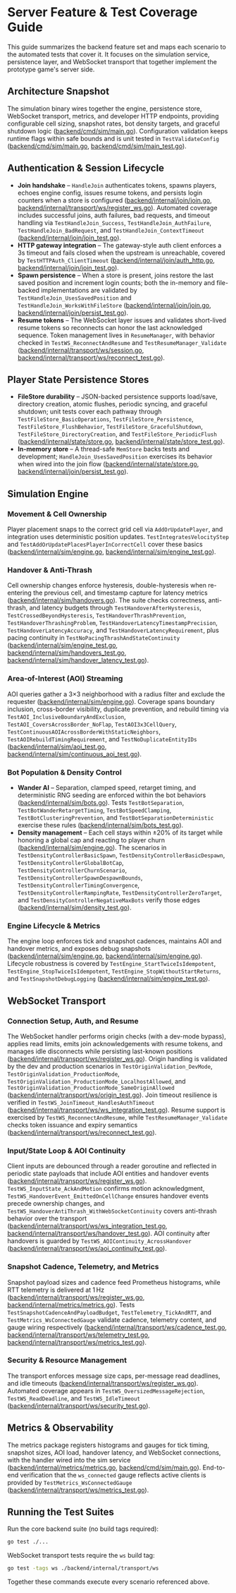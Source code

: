# Server Feature & Test Coverage Guide

This guide summarizes the backend feature set and maps each scenario to the automated tests that cover it. It focuses on the simulation service, persistence layer, and WebSocket transport that together implement the prototype game's server side.

## Architecture Snapshot

The simulation binary wires together the engine, persistence store, WebSocket transport, metrics, and developer HTTP endpoints, providing configurable cell sizing, snapshot rates, bot density targets, and graceful shutdown logic ([backend/cmd/sim/main.go](../../backend/cmd/sim/main.go#L31-L183)). Configuration validation keeps runtime flags within safe bounds and is unit tested in `TestValidateConfig` ([backend/cmd/sim/main.go](../../backend/cmd/sim/main.go#L200-L213), [backend/cmd/sim/main_test.go](../../backend/cmd/sim/main_test.go#L8-L120)).

## Authentication & Session Lifecycle

- **Join handshake** – `HandleJoin` authenticates tokens, spawns players, echoes engine config, issues resume tokens, and persists login counters when a store is configured ([backend/internal/join/join.go](../../backend/internal/join/join.go#L45-L88), [backend/internal/transport/ws/register_ws.go](../../backend/internal/transport/ws/register_ws.go#L93-L209)). Automated coverage includes successful joins, auth failures, bad requests, and timeout handling via `TestHandleJoin_Success`, `TestHandleJoin_AuthFailure`, `TestHandleJoin_BadRequest`, and `TestHandleJoin_ContextTimeout` ([backend/internal/join/join_test.go](../../backend/internal/join/join_test.go#L31-L93)).
- **HTTP gateway integration** – The gateway-style auth client enforces a 3s timeout and fails closed when the upstream is unreachable, covered by `TestHTTPAuth_ClientTimeout` ([backend/internal/join/auth_http.go](../../backend/internal/join/auth_http.go#L11-L39), [backend/internal/join/join_test.go](../../backend/internal/join/join_test.go#L95-L118)).
- **Spawn persistence** – When a store is present, joins restore the last saved position and increment login counts; both the in-memory and file-backed implementations are validated by `TestHandleJoin_UsesSavedPosition` and `TestHandleJoin_WorksWithFileStore` ([backend/internal/join/join.go](../../backend/internal/join/join.go#L55-L87), [backend/internal/join/persist_test.go](../../backend/internal/join/persist_test.go#L14-L115)).
- **Resume tokens** – The WebSocket layer issues and validates short-lived resume tokens so reconnects can honor the last acknowledged sequence. Token management lives in `ResumeManager`, with behavior checked in `TestWS_ReconnectAndResume` and `TestResumeManager_Validate` ([backend/internal/transport/ws/session.go](../../backend/internal/transport/ws/session.go#L12-L64), [backend/internal/transport/ws/reconnect_test.go](../../backend/internal/transport/ws/reconnect_test.go#L30-L165)).

## Player State Persistence Stores

- **FileStore durability** – JSON-backed persistence supports load/save, directory creation, atomic flushes, periodic syncing, and graceful shutdown; unit tests cover each pathway through `TestFileStore_BasicOperations`, `TestFileStore_Persistence`, `TestFileStore_FlushBehavior`, `TestFileStore_GracefulShutdown`, `TestFileStore_DirectoryCreation`, and `TestFileStore_PeriodicFlush` ([backend/internal/state/store.go](../../backend/internal/state/store.go#L15-L200), [backend/internal/state/store_test.go](../../backend/internal/state/store_test.go#L13-L351)).
- **In-memory store** – A thread-safe `MemStore` backs tests and development; `HandleJoin_UsesSavedPosition` exercises its behavior when wired into the join flow ([backend/internal/state/store.go](../../backend/internal/state/store.go#L28-L48), [backend/internal/join/persist_test.go](../../backend/internal/join/persist_test.go#L14-L38)).

## Simulation Engine

### Movement & Cell Ownership

Player placement snaps to the correct grid cell via `AddOrUpdatePlayer`, and integration uses deterministic position updates. `TestIntegratesVelocityStep` and `TestAddOrUpdatePlacesPlayerInCorrectCell` cover these basics ([backend/internal/sim/engine.go](../../backend/internal/sim/engine.go#L300-L353), [backend/internal/sim/engine_test.go](../../backend/internal/sim/engine_test.go#L21-L51)).

### Handover & Anti-Thrash

Cell ownership changes enforce hysteresis, double-hysteresis when re-entering the previous cell, and timestamp capture for latency metrics ([backend/internal/sim/handovers.go](../../backend/internal/sim/handovers.go#L11-L40)). The suite checks correctness, anti-thrash, and latency budgets through `TestHandoverAfterHysteresis`, `TestCrossedBeyondHysteresis`, `TestHandoverThrashPrevention`, `TestHandoverThrashingProblem`, `TestHandoverLatencyTimestampPrecision`, `TestHandoverLatencyAccuracy`, and `TestHandoverLatencyRequirement`, plus pacing continuity in `TestNoPacingThrashAndStateContinuity` ([backend/internal/sim/engine_test.go](../../backend/internal/sim/engine_test.go#L53-L83), [backend/internal/sim/handovers_test.go](../../backend/internal/sim/handovers_test.go#L10-L334), [backend/internal/sim/handover_latency_test.go](../../backend/internal/sim/handover_latency_test.go#L10-L130)).

### Area-of-Interest (AOI) Streaming

AOI queries gather a 3×3 neighborhood with a radius filter and exclude the requester ([backend/internal/sim/engine.go](../../backend/internal/sim/engine.go#L410-L443)). Coverage spans boundary inclusion, cross-border visibility, duplicate prevention, and rebuild timing via `TestAOI_InclusiveBoundaryAndExclusion`, `TestAOI_CoversAcrossBorder_NoFlap`, `TestAOI3x3CellQuery`, `TestContinuousAOIAcrossBorderWithStaticNeighbors`, `TestAOIRebuildTimingRequirement`, and `TestNoDuplicateEntityIDs` ([backend/internal/sim/aoi_test.go](../../backend/internal/sim/aoi_test.go#L10-L73), [backend/internal/sim/continuous_aoi_test.go](../../backend/internal/sim/continuous_aoi_test.go#L11-L298)).

### Bot Population & Density Control

- **Wander AI** – Separation, clamped speed, retarget timing, and deterministic RNG seeding are enforced within the bot behaviors ([backend/internal/sim/bots.go](../../backend/internal/sim/bots.go#L10-L127)). Tests `TestBotSeparation`, `TestBotWanderRetargetTiming`, `TestBotSpeedClamping`, `TestBotClusteringPrevention`, and `TestBotSeparationDeterministic` exercise these rules ([backend/internal/sim/bots_test.go](../../backend/internal/sim/bots_test.go#L13-L197)).
- **Density management** – Each cell stays within ±20% of its target while honoring a global cap and reacting to player churn ([backend/internal/sim/engine.go](../../backend/internal/sim/engine.go#L174-L235)). The scenarios in `TestDensityControllerBasicSpawn`, `TestDensityControllerBasicDespawn`, `TestDensityControllerGlobalBotCap`, `TestDensityControllerChurnScenario`, `TestDensityControllerSpawnDespawnBounds`, `TestDensityControllerTimingConvergence`, `TestDensityControllerRampingRate`, `TestDensityControllerZeroTarget`, and `TestDensityControllerNegativeMaxBots` verify those edges ([backend/internal/sim/density_test.go](../../backend/internal/sim/density_test.go#L14-L371)).

### Engine Lifecycle & Metrics

The engine loop enforces tick and snapshot cadences, maintains AOI and handover metrics, and exposes debug snapshots ([backend/internal/sim/engine.go](../../backend/internal/sim/engine.go#L70-L172), [backend/internal/sim/engine.go](../../backend/internal/sim/engine.go#L439-L458)). Lifecycle robustness is covered by `TestEngine_StartTwiceIsIdempotent`, `TestEngine_StopTwiceIsIdempotent`, `TestEngine_StopWithoutStartReturns`, and `TestSnapshotDebugLogging` ([backend/internal/sim/engine_test.go](../../backend/internal/sim/engine_test.go#L85-L172)).

## WebSocket Transport

### Connection Setup, Auth, and Resume

The WebSocket handler performs origin checks (with a dev-mode bypass), applies read limits, emits join acknowledgements with resume tokens, and manages idle disconnects while persisting last-known positions ([backend/internal/transport/ws/register_ws.go](../../backend/internal/transport/ws/register_ws.go#L43-L209)). Origin handling is validated by the dev and production scenarios in `TestOriginValidation_DevMode`, `TestOriginValidation_ProductionMode`, `TestOriginValidation_ProductionMode_LocalhostAllowed`, and `TestOriginValidation_ProductionMode_SameOriginAllowed` ([backend/internal/transport/ws/origin_test.go](../../backend/internal/transport/ws/origin_test.go#L19-L142)). Join timeout resilience is verified in `TestWS_JoinTimeout_HandlesAuthTimeout` ([backend/internal/transport/ws/ws_integration_test.go](../../backend/internal/transport/ws/ws_integration_test.go#L131-L195)). Resume support is exercised by `TestWS_ReconnectAndResume`, while `TestResumeManager_Validate` checks token issuance and expiry semantics ([backend/internal/transport/ws/reconnect_test.go](../../backend/internal/transport/ws/reconnect_test.go#L30-L165)).

### Input/State Loop & AOI Continuity

Client inputs are debounced through a reader goroutine and reflected in periodic state payloads that include AOI entities and handover events ([backend/internal/transport/ws/register_ws.go](../../backend/internal/transport/ws/register_ws.go#L210-L266)). `TestWS_InputState_AckAndMotion` confirms motion acknowledgment, `TestWS_HandoverEvent_EmittedOnCellChange` ensures handover events precede ownership changes, and `TestWS_HandoverAntiThrash_WithWebSocketContinuity` covers anti-thrash behavior over the transport ([backend/internal/transport/ws/ws_integration_test.go](../../backend/internal/transport/ws/ws_integration_test.go#L31-L129), [backend/internal/transport/ws/handover_test.go](../../backend/internal/transport/ws/handover_test.go#L30-L234)). AOI continuity after handovers is guarded by `TestWS_AOIContinuity_AcrossHandover` ([backend/internal/transport/ws/aoi_continuity_test.go](../../backend/internal/transport/ws/aoi_continuity_test.go#L30-L140)).

### Snapshot Cadence, Telemetry, and Metrics

Snapshot payload sizes and cadence feed Prometheus histograms, while RTT telemetry is delivered at 1 Hz ([backend/internal/transport/ws/register_ws.go](../../backend/internal/transport/ws/register_ws.go#L217-L286), [backend/internal/metrics/metrics.go](../../backend/internal/metrics/metrics.go#L12-L132)). Tests `TestSnapshotCadenceAndPayloadBudget`, `TestTelemetry_TickAndRTT`, and `TestMetrics_WsConnectedGauge` validate cadence, telemetry content, and gauge wiring respectively ([backend/internal/transport/ws/cadence_test.go](../../backend/internal/transport/ws/cadence_test.go#L29-L99), [backend/internal/transport/ws/telemetry_test.go](../../backend/internal/transport/ws/telemetry_test.go#L29-L101), [backend/internal/transport/ws/metrics_test.go](../../backend/internal/transport/ws/metrics_test.go#L32-L87)).

### Security & Resource Management

The transport enforces message size caps, per-message read deadlines, and idle timeouts ([backend/internal/transport/ws/register_ws.go](../../backend/internal/transport/ws/register_ws.go#L83-L209)). Automated coverage appears in `TestWS_OversizedMessageRejection`, `TestWS_ReadDeadline`, and `TestWS_IdleTimeout` ([backend/internal/transport/ws/security_test.go](../../backend/internal/transport/ws/security_test.go#L20-L197)).

## Metrics & Observability

The metrics package registers histograms and gauges for tick timing, snapshot sizes, AOI load, handover latency, and WebSocket connections, with the handler wired into the sim service ([backend/internal/metrics/metrics.go](../../backend/internal/metrics/metrics.go#L12-L132), [backend/cmd/sim/main.go](../../backend/cmd/sim/main.go#L85-L111)). End-to-end verification that the `ws_connected` gauge reflects active clients is provided by `TestMetrics_WsConnectedGauge` ([backend/internal/transport/ws/metrics_test.go](../../backend/internal/transport/ws/metrics_test.go#L32-L87)).

## Running the Test Suites

Run the core backend suite (no build tags required):

```bash
go test ./...
```

WebSocket transport tests require the `ws` build tag:

```bash
go test -tags ws ./backend/internal/transport/ws
```

Together these commands execute every scenario referenced above.
